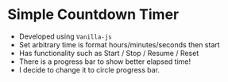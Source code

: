 # Simple Countdown Timer

- Developed using <code>Vanilla-js</code>
- Set arbitrary time is format hours/minutes/seconds then start
- Has functionality such as Start / Stop / Resume / Reset
- There is a progress bar to show better elapsed time!
- I decide to change it to circle progress bar.
